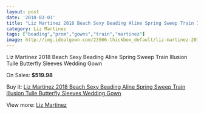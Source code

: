 ```yaml
---
layout: post
date: '2018-03-01'
title: "Liz Martinez 2018 Beach Sexy Beading Aline Spring Sweep Train Illusion Tulle Butterfly Sleeves Wedding Gown"
category: Liz Martinez
tags: ["beading","prom","gowns","train","martinez"]
image: http://img.idealgown.com/23506-thickbox_default/liz-martinez-2018-beach-sexy-beading-aline-spring-sweep-train-illusion-tulle-butterfly-sleeves-wedding-gown.jpg
---
```

Liz Martinez 2018 Beach Sexy Beading Aline Spring Sweep Train Illusion Tulle Butterfly Sleeves Wedding Gown

On Sales: **$519.98**
<a href="https://www.idealgown.com/en/liz-martinez/9060-liz-martinez-2018-beach-sexy-beading-aline-spring-sweep-train-illusion-tulle-butterfly-sleeves-wedding-gown.html"><amp-img layout="responsive" width="600" height="600" src="//img.idealgown.com/23506-thickbox_default/liz-martinez-2018-beach-sexy-beading-aline-spring-sweep-train-illusion-tulle-butterfly-sleeves-wedding-gown.jpg" alt="Liz Martinez 2018 Beach Sexy Beading Aline Spring Sweep Train Illusion Tulle Butterfly Sleeves Wedding Gown 0" /></a>
<a href="https://www.idealgown.com/en/liz-martinez/9060-liz-martinez-2018-beach-sexy-beading-aline-spring-sweep-train-illusion-tulle-butterfly-sleeves-wedding-gown.html"><amp-img layout="responsive" width="600" height="600" src="//img.idealgown.com/23513-thickbox_default/liz-martinez-2018-beach-sexy-beading-aline-spring-sweep-train-illusion-tulle-butterfly-sleeves-wedding-gown.jpg" alt="Liz Martinez 2018 Beach Sexy Beading Aline Spring Sweep Train Illusion Tulle Butterfly Sleeves Wedding Gown 1" /></a>
<a href="https://www.idealgown.com/en/liz-martinez/9060-liz-martinez-2018-beach-sexy-beading-aline-spring-sweep-train-illusion-tulle-butterfly-sleeves-wedding-gown.html"><amp-img layout="responsive" width="600" height="600" src="//img.idealgown.com/23512-thickbox_default/liz-martinez-2018-beach-sexy-beading-aline-spring-sweep-train-illusion-tulle-butterfly-sleeves-wedding-gown.jpg" alt="Liz Martinez 2018 Beach Sexy Beading Aline Spring Sweep Train Illusion Tulle Butterfly Sleeves Wedding Gown 2" /></a>
<a href="https://www.idealgown.com/en/liz-martinez/9060-liz-martinez-2018-beach-sexy-beading-aline-spring-sweep-train-illusion-tulle-butterfly-sleeves-wedding-gown.html"><amp-img layout="responsive" width="600" height="600" src="//img.idealgown.com/23511-thickbox_default/liz-martinez-2018-beach-sexy-beading-aline-spring-sweep-train-illusion-tulle-butterfly-sleeves-wedding-gown.jpg" alt="Liz Martinez 2018 Beach Sexy Beading Aline Spring Sweep Train Illusion Tulle Butterfly Sleeves Wedding Gown 3" /></a>
<a href="https://www.idealgown.com/en/liz-martinez/9060-liz-martinez-2018-beach-sexy-beading-aline-spring-sweep-train-illusion-tulle-butterfly-sleeves-wedding-gown.html"><amp-img layout="responsive" width="600" height="600" src="//img.idealgown.com/23510-thickbox_default/liz-martinez-2018-beach-sexy-beading-aline-spring-sweep-train-illusion-tulle-butterfly-sleeves-wedding-gown.jpg" alt="Liz Martinez 2018 Beach Sexy Beading Aline Spring Sweep Train Illusion Tulle Butterfly Sleeves Wedding Gown 4" /></a>
<a href="https://www.idealgown.com/en/liz-martinez/9060-liz-martinez-2018-beach-sexy-beading-aline-spring-sweep-train-illusion-tulle-butterfly-sleeves-wedding-gown.html"><amp-img layout="responsive" width="600" height="600" src="//img.idealgown.com/23509-thickbox_default/liz-martinez-2018-beach-sexy-beading-aline-spring-sweep-train-illusion-tulle-butterfly-sleeves-wedding-gown.jpg" alt="Liz Martinez 2018 Beach Sexy Beading Aline Spring Sweep Train Illusion Tulle Butterfly Sleeves Wedding Gown 5" /></a>
<a href="https://www.idealgown.com/en/liz-martinez/9060-liz-martinez-2018-beach-sexy-beading-aline-spring-sweep-train-illusion-tulle-butterfly-sleeves-wedding-gown.html"><amp-img layout="responsive" width="600" height="600" src="//img.idealgown.com/23508-thickbox_default/liz-martinez-2018-beach-sexy-beading-aline-spring-sweep-train-illusion-tulle-butterfly-sleeves-wedding-gown.jpg" alt="Liz Martinez 2018 Beach Sexy Beading Aline Spring Sweep Train Illusion Tulle Butterfly Sleeves Wedding Gown 6" /></a>
<a href="https://www.idealgown.com/en/liz-martinez/9060-liz-martinez-2018-beach-sexy-beading-aline-spring-sweep-train-illusion-tulle-butterfly-sleeves-wedding-gown.html"><amp-img layout="responsive" width="600" height="600" src="//img.idealgown.com/23507-thickbox_default/liz-martinez-2018-beach-sexy-beading-aline-spring-sweep-train-illusion-tulle-butterfly-sleeves-wedding-gown.jpg" alt="Liz Martinez 2018 Beach Sexy Beading Aline Spring Sweep Train Illusion Tulle Butterfly Sleeves Wedding Gown 7" /></a>

Buy it: [Liz Martinez 2018 Beach Sexy Beading Aline Spring Sweep Train Illusion Tulle Butterfly Sleeves Wedding Gown](https://www.idealgown.com/en/liz-martinez/9060-liz-martinez-2018-beach-sexy-beading-aline-spring-sweep-train-illusion-tulle-butterfly-sleeves-wedding-gown.html "Liz Martinez 2018 Beach Sexy Beading Aline Spring Sweep Train Illusion Tulle Butterfly Sleeves Wedding Gown")

View more: [Liz Martinez](https://www.idealgown.com/en/150-liz-martinez "Liz Martinez")